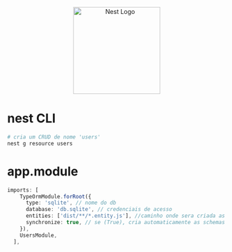 <p align="center">
  <a href="http://nestjs.com/" target="blank"><img src="https://nestjs.com/img/logo-small.svg" width="200" alt="Nest Logo" /></a>
</p>

[circleci-image]: https://img.shields.io/circleci/build/github/nestjs/nest/master?token=abc123def456
[circleci-url]: https://circleci.com/gh/nestjs/nest


# nest CLI

```bash
# cria um CRUD de nome 'users'
nest g resource users 
```


# app.module

```ts
imports: [
    TypeOrmModule.forRoot({
      type: 'sqlite', // nome do db
      database: 'db.sqlite', // credenciais de acesso
      entities: ['dist/**/*.entity.js'], //caminho onde sera criada as entidades
      synchronize: true, // se (True), cria automaticamente as schemas
    }),
    UsersModule,
  ],
  ```